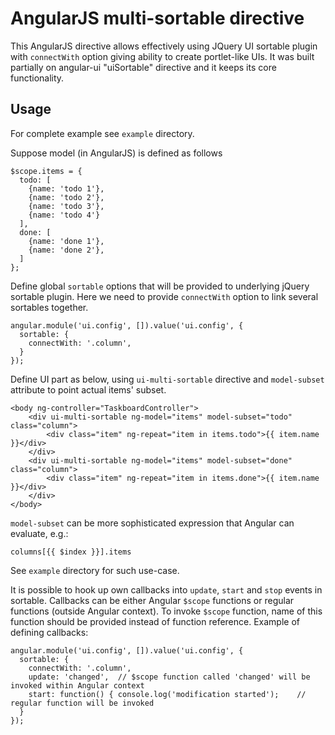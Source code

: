 AngularJS multi-sortable directive
=======

This AngularJS directive allows effectively using JQuery UI sortable plugin with `connectWith` option giving ability to create portlet-like UIs.
It was built partially on angular-ui "uiSortable" directive and it keeps its core functionality.

Usage
-----
For complete example see `example` directory.

Suppose model (in AngularJS) is defined as follows

    $scope.items = {
      todo: [
        {name: 'todo 1'},
        {name: 'todo 2'},
        {name: 'todo 3'},
        {name: 'todo 4'}
      ],
      done: [
        {name: 'done 1'},
        {name: 'done 2'},
      ]
    };


Define global `sortable` options that will be provided to underlying jQuery sortable plugin. Here we need to provide `connectWith` option to link several sortables together.

	angular.module('ui.config', []).value('ui.config', {
	  sortable: {
		connectWith: '.column', 
	  }
	});
	
Define UI part as below, using `ui-multi-sortable` directive and `model-subset` attribute to point actual items' subset.

    <body ng-controller="TaskboardController">
        <div ui-multi-sortable ng-model="items" model-subset="todo" class="column">
            <div class="item" ng-repeat="item in items.todo">{{ item.name }}</div>
        </div>        
        <div ui-multi-sortable ng-model="items" model-subset="done" class="column">
            <div class="item" ng-repeat="item in items.done">{{ item.name }}</div>
        </div>
    </body>

`model-subset` can be more sophisticated expression that Angular can evaluate, e.g.:
    
    columns[{{ $index }}].items
    
See `example` directory for such use-case.


It is possible to hook up own callbacks into `update`, `start` and `stop` events in sortable. Callbacks can be either Angular `$scope` functions or regular functions (outside Angular context).
To invoke `$scope` function, name of this function should be provided instead of function reference.
Example of defining callbacks:

	angular.module('ui.config', []).value('ui.config', {
	  sortable: {
		connectWith: '.column', 
		update: 'changed',	// $scope function called 'changed' will be invoked within Angular context
		start: function() { console.log('modification started');	// regular function will be invoked
	  }
	});
